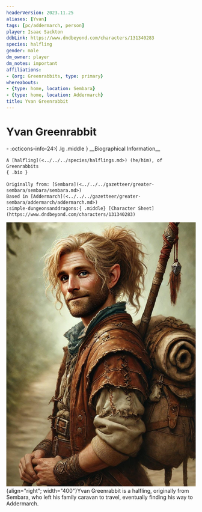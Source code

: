 ```yaml
---
headerVersion: 2023.11.25
aliases: [Yvan]
tags: [pc/addermarch, person]
player: Isaac Sackton
ddbLink: https://www.dndbeyond.com/characters/131340283
species: halfling
gender: male
dm_owner: player
dm_notes: important
affiliations:
- {org: Greenrabbits, type: primary}
whereabouts:
- {type: home, location: Sembara}
- {type: home, location: Addermarch}
title: Yvan Greenrabbit
---
```

# Yvan Greenrabbit
<div class="grid cards ext-narrow-margin ext-one-column" markdown>
- :octicons-info-24:{ .lg .middle } __Biographical Information__

    A [halfling](<../../../species/halflings.md>) (he/him), of Greenrabbits  
    { .bio }

    Originally from: [Sembara](<../../../gazetteer/greater-sembara/sembara/sembara.md>)
    Based in [Addermarch](<../../../gazetteer/greater-sembara/addermarch/addermarch.md>)
    :simple-dungeonsanddragons:{ .middle} [Character Sheet](https://www.dndbeyond.com/characters/131340283) 
</div>


![Yvan](../../../assets/yvan.jpg){align="right"; width="400"}Yvan Greenrabbit is a halfling, originally from Sembara, who left his family caravan to travel, eventually finding his way to Addermarch.

